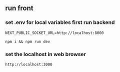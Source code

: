 ## run front


### set .env for local variables first run backend
```
NEXT_PUBLIC_SOCKET_URL=http://localhost:8000
```


```
npm i && npm run dev
```

### set the localhost in web browser


```
http://localhost:3000
```